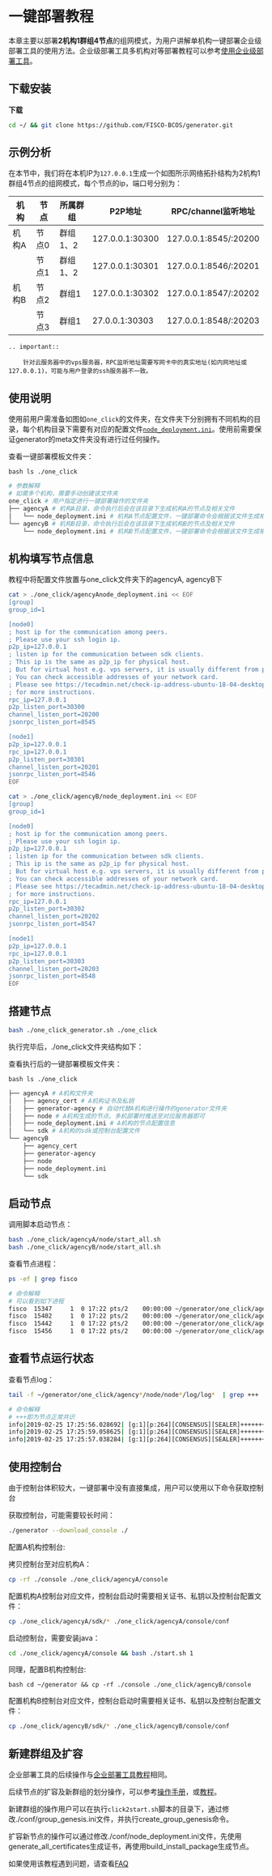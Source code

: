 # 一键部署教程

本章主要以部署**2机构1群组4节点**的组网模式，为用户讲解单机构一键部署企业级部署工具的使用方法。企业级部署工具多机构对等部署教程可以参考[使用企业级部署工具](../tutorial/enterprise_quick_start.md)。

## 下载安装

**下载**

```bash
cd ~/ && git clone https://github.com/FISCO-BCOS/generator.git
```

## 示例分析

在本节中，我们将在本机IP为`127.0.0.1`生成一个如图所示网络拓扑结构为2机构1群组4节点的组网模式，每个节点的ip，端口号分别为：


| 机构  | 节点  | 所属群组  | P2P地址           | RPC/channel监听地址       |
| --- | --- | ----- | --------------- | --------------------- |
| 机构A | 节点0 | 群组1、2 | 127.0.0.1:30300 | 127.0.0.1:8545/:20200 |
|     | 节点1 | 群组1、2 | 127.0.0.1:30301 | 127.0.0.1:8546/:20201 |
| 机构B | 节点2 | 群组1   | 127.0.0.1:30302 | 127.0.0.1:8547/:20202 |
|     | 节点3 | 群组1   | 27.0.0.1:30303  | 127.0.0.1:8548/:20203 |

```eval_rst
.. important::

    针对云服务器中的vps服务器，RPC监听地址需要写网卡中的真实地址(如内网地址或127.0.0.1)，可能与用户登录的ssh服务器不一致。
```

## 使用说明

使用前用户需准备如图如`one_click`的文件夹，在文件夹下分别拥有不同机构的目录，每个机构目录下需要有对应的配置文件[```node_deployment.ini```](../enterprise_tools/config.md#node-deployment-ini)。使用前需要保证generator的meta文件夹没有进行过任何操作。

查看一键部署模板文件夹：

``bash
ls ./one_click
``

```bash
# 参数解释
# 如需多个机构，需要手动创建该文件夹
one_click # 用户指定进行一键部署操作的文件夹
├── agencyA # 机构A目录，命令执行后会在该目录下生成机构A的节点及相关文件
│   └── node_deployment.ini # 机构A节点配置文件，一键部署命令会根据该文件生成相应节点
└── agencyB # 机构B目录，命令执行后会在该目录下生成机构B的节点及相关文件
    └── node_deployment.ini # 机构B节点配置文件，一键部署命令会根据该文件生成相应节点
```

## 机构填写节点信息

教程中将配置文件放置与one_click文件夹下的agencyA, agencyB下

```bash
cat > ./one_click/agencyAnode_deployment.ini << EOF
[group]
group_id=1

[node0]
; host ip for the communication among peers.
; Please use your ssh login ip.
p2p_ip=127.0.0.1
; listen ip for the communication between sdk clients.
; This ip is the same as p2p_ip for physical host.
; But for virtual host e.g. vps servers, it is usually different from p2p_ip.
; You can check accessible addresses of your network card.
; Please see https://tecadmin.net/check-ip-address-ubuntu-18-04-desktop/
; for more instructions.
rpc_ip=127.0.0.1
p2p_listen_port=30300
channel_listen_port=20200
jsonrpc_listen_port=8545

[node1]
p2p_ip=127.0.0.1
rpc_ip=127.0.0.1
p2p_listen_port=30301
channel_listen_port=20201
jsonrpc_listen_port=8546
EOF
```

```bash
cat > ./one_click/agencyB/node_deployment.ini << EOF
[group]
group_id=1

[node0]
; host ip for the communication among peers.
; Please use your ssh login ip.
p2p_ip=127.0.0.1
; listen ip for the communication between sdk clients.
; This ip is the same as p2p_ip for physical host.
; But for virtual host e.g. vps servers, it is usually different from p2p_ip.
; You can check accessible addresses of your network card.
; Please see https://tecadmin.net/check-ip-address-ubuntu-18-04-desktop/
; for more instructions.
rpc_ip=127.0.0.1
p2p_listen_port=30302
channel_listen_port=20202
jsonrpc_listen_port=8547

[node1]
p2p_ip=127.0.0.1
rpc_ip=127.0.0.1
p2p_listen_port=30303
channel_listen_port=20203
jsonrpc_listen_port=8548
EOF
```

## 搭建节点

```bash
bash ./one_click_generator.sh ./one_click
```

执行完毕后，./one_click文件夹结构如下：

查看执行后的一键部署模板文件夹：

``bash
ls ./one_click
``

```bash
├── agencyA # A机构文件夹
│   ├── agency_cert # A机构证书及私钥
│   ├── generator-agency # 自动代替A机构进行操作的generator文件夹
│   ├── node # A机构生成的节点，多机部署时推送至对应服务器即可
│   ├── node_deployment.ini # A机构的节点配置信息
│   └── sdk # A机构的sdk或控制台配置文件
└── agencyB
    ├── agency_cert
    ├── generator-agency
    ├── node
    ├── node_deployment.ini
    └── sdk
```

## 启动节点

调用脚本启动节点：

```bash
bash ./one_click/agencyA/node/start_all.sh
bash ./one_click/agencyB/node/start_all.sh
```

查看节点进程：

```bash
ps -ef | grep fisco
```

```bash
# 命令解释
# 可以看到如下进程
fisco  15347     1  0 17:22 pts/2    00:00:00 ~/generator/one_click/agencyA/node/node_127.0.0.1_30300/fisco-bcos -c config.ini
fisco  15402     1  0 17:22 pts/2    00:00:00 ~/generator/one_click/agencyA/node/node_127.0.0.1_30301/fisco-bcos -c config.ini
fisco  15442     1  0 17:22 pts/2    00:00:00 ~/generator/one_click/agencyA/node/node_127.0.0.1_30302/fisco-bcos -c config.ini
fisco  15456     1  0 17:22 pts/2    00:00:00 ~/generator/one_click/agencyA/node/node_127.0.0.1_30303/fisco-bcos -c config.ini
```

## 查看节点运行状态

查看节点log：

```bash
tail -f ~/generator/one_click/agency*/node/node*/log/log*  | grep +++
```

```bash
# 命令解释
# +++即为节点正常共识
info|2019-02-25 17:25:56.028692| [g:1][p:264][CONSENSUS][SEALER]++++++++++++++++ Generating seal on,blkNum=1,tx=0,myIdx=0,hash=833bd983...
info|2019-02-25 17:25:59.058625| [g:1][p:264][CONSENSUS][SEALER]++++++++++++++++ Generating seal on,blkNum=1,tx=0,myIdx=0,hash=343b1141...
info|2019-02-25 17:25:57.038284| [g:1][p:264][CONSENSUS][SEALER]++++++++++++++++ Generating seal on,blkNum=1,tx=0,myIdx=1,hash=ea85c27b...
```

## 使用控制台

由于控制台体积较大，一键部署中没有直接集成，用户可以使用以下命令获取控制台

获取控制台，可能需要较长时间：

```bash
./generator --download_console ./
```

配置A机构控制台:

拷贝控制台至对应机构A：

```bash
cp -rf ./console ./one_click/agencyA/console
```

配置机构A控制台对应文件，控制台启动时需要相关证书、私钥以及控制台配置文件：

```bash
cp ./one_click/agencyA/sdk/* ./one_click/agencyA/console/conf
```

启动控制台，需要安装java：

```bash
cd ./one_click/agencyA/console && bash ./start.sh 1
```

同理，配置B机构控制台:

``bash
cd ~/generator && cp -rf ./console ./one_click/agencyB/console
``

配置机构B控制台对应文件，控制台启动时需要相关证书、私钥以及控制台配置文件：

```bash
cp ./one_click/agencyB/sdk/* ./one_click/agencyB/console/conf
```

## 新建群组及扩容

企业部署工具的后续操作与[企业部署工具教程](../tutorial/enterprise_quick_start.md)相同。

后续节点的扩容及新群组的划分操作，可以参考[操作手册](./operation.md)，或[教程](../tutorial/enterprise_quick_start.md)。

新建群组的操作用户可以在执行`click2start.sh`脚本的目录下，通过修改./conf/group_genesis.ini文件，并执行create_group_genesis命令。

扩容新节点的操作可以通过修改./conf/node_deployment.ini文件，先使用generate_all_certificates生成证书，再使用build_install_package生成节点。

如果使用该教程遇到问题，请查看[FAQ](../faq.md)
